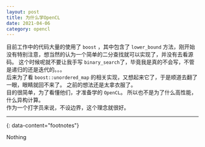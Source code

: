 ```yaml
---
layout: post
title: 为什么学OpenCL
date: 2021-04-06
category: opencl
---
```


目前工作中的代码大量的使用了 `boost` ，其中包含了 `lower_bound` 方法，刚开始没有特别注意，想当然的认为一个简单的二分查找就可以实现了，并没有去看源码。 这个时候呢就不要让我手写 `binary_search`了，毕竟我是真的不会写，不管是递归的还是迭代的。。。  
后来为了看 `boost::unordered_map` 的相关实现，又想起来它了，于是顺道去翻了一眼，眼睛就回不来了。 之前的想法还是太拿衣服了。  
目的很简单，为了看懂他们，才准备学的 `OpenCL`。 所以也不是为了什么高性能，什么异构计算。   
作为一个打字员来说，不设边界，这个理念就很好。  

---
{: data-content="footnotes"}

Nothing